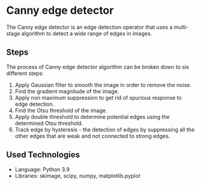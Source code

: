 # Canny edge detector
The Canny edge detector is an edge detection operator that uses a multi-stage algorithm to detect a wide range of edges in images. 

## Steps
The process of Canny edge detector algorithm can be broken down to six different steps:

1. Apply Gaussian filter to smooth the image in order to remove the noise.
2. Find the gradient magnitude of the image.
3. Apply non maximum suppression to get rid of spurious response to edge detection.
4. Find the Otsu threshold of the image.
5. Apply double threshold to determine potential edges using the determined Otsu threshold.
6. Track edge by hysteresis - the detection of edges by suppressing all the other edges that are weak and not connected to strong edges.

## Used Technologies 
- Language: Python 3.9
- Libraries: skimage, scipy, numpy, matplotlib.pyplot
